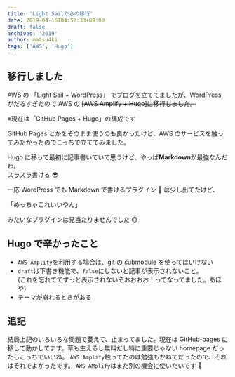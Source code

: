 ```yaml
---
title: 'Light Sailからの移行'
date: 2019-04-16T04:52:33+09:00
draft: false
archives: '2019'
author: matsu4ki
tags: ['AWS', 'Hugo']
---
```


## 移行しました

AWS の 「Light Sail + WordPress」 でブログを立ててましたが、WordPress がだるすぎたので AWS の ~~[AWS Amplify + Hugo]に移行しました。~~

<div class="notification">
※現在は「GitHub Pages + Hugo」の構成です
</div>

GitHub Pages とかをそのまま使うのも良かったけど、AWS のサービスを触ってみたかったのでこっちで立ててみました。

Hugo に移って最初に記事書いていて思うけど、やっぱ**Markdown**が最強なんだわ。<br>
スラスラ書ける 😎

一応 WordPress でも Markdown で書けるプラグイン 📕 は少し出てたけど、

「めっちゃこれいいやん」

みたいなプラグインは見当たりませんでした 😥

## Hugo で辛かったこと

- `AWS Amplify`を利用する場合は、git の submodule を使ってはいけない
- `draft`は下書き機能で、`false`にしないと記事が表示されないこと。<br>(これを忘れててずっと表示されないぞおおおお！ってなってました。あほや)
- テーマが崩れるときがある

## 追記

結局上記のいろいろな問題で萎えて、止まってました。現在は GitHub-pages に移して動かしてます。草も生えるし無料だし特に重要じゃない homepage だったらこっちでいいね。
`AWS Amplify`触ってたのは勉強もかねてだったので、それはそれでよかったです。
`AWS AMplify`はまた別の機会に使いたいです 🥴
